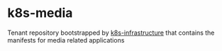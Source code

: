 # k8s-media
Tenant repository bootstrapped by [k8s-infrastructure](https://github.com/mmontes11/k8s-infrastructure) that contains the manifests for media related applications
